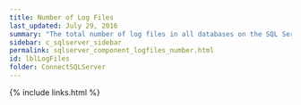 ```yaml
---
title: Number of Log Files
last_updated: July 29, 2016
summary: "The total number of log files in all databases on the SQL Server."
sidebar: c_sqlserver_sidebar
permalink: sqlserver_component_logfiles_number.html
id: lblLogFiles
folder: ConnectSQLServer
---
```


{% include links.html %}
